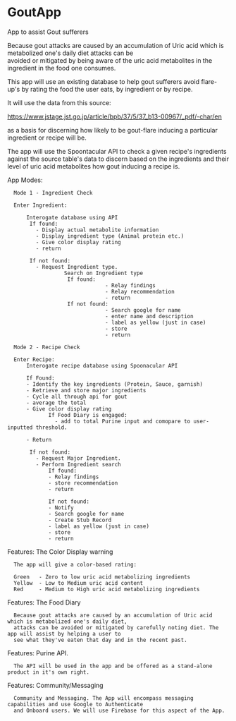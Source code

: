 # GoutApp
App to assist Gout sufferers

Because gout attacks are caused by an accumulation of Uric acid which is metabolized one's daily diet attacks can be   
avoided or mitigated by being aware of the uric acid metabolites in the ingredient in the food one consumes. 

This app will use an existing database to help gout sufferers avoid flare-up's by rating the food the user eats, by 
ingredient or by recipe. 

It will use the data from this source:

https://www.jstage.jst.go.jp/article/bpb/37/5/37_b13-00967/_pdf/-char/en 

as a basis for discerning how likely to be gout-flare inducing a particular ingredient or recipe will be.

The app will use the Spoontacular API to check a given recipe's ingredients against the source table's data to discern based on the ingredients and their level of uric acid metabolites how gout inducing a recipe is. 

App Modes:

      Mode 1 - Ingredient Check

      Enter Ingredient:
      
          Interogate database using API 
           If found:
             - Display actual metabolite information
             - Display ingredient type (Animal protein etc.)
             - Give color display rating 
             - return
             
           If not found:
             - Request Ingredient type. 
                      Search on Ingredient type 
                       If found: 
                                   - Relay findings 
                                   - Relay recommendation
                                   - return
                       If not found:
                                   - Search google for name 
                                   - enter name and description 
                                   - label as yellow (just in case)
                                   - store
                                   - return
                                   
      Mode 2 - Recipe Check

      Enter Recipe:
          Interogate recipe database using Spoonacular API
          
          If Found:
          - Identify the key ingredients (Protein, Sauce, garnish)
          - Retrieve and store major ingredients
          - Cycle all through api for gout 
          - average the total 
          - Give color display rating 
                 If Food Diary is engaged:
                   - add to total Purine input and comopare to user-inputted threshold.
                   
          - Return
              
           If not found:
             - Request Major Ingredient. 
             - Perform Ingredient search 
                 If found: 
                 - Relay findings 
                 - store recommendation
                 - return
                                
                 If not found:
                 - Notify
                 - Search google for name 
                 - Create Stub Record
                 - label as yellow (just in case)
                 - store
                 - return
                                
 Features: The Color Display warning
     
      The app will give a color-based rating:
 
      Green   - Zero to low uric acid metabolizing ingredients 
      Yellow  - Low to Medium uric acid content 
      Red     - Medium to High uric acid metabolizing ingredients
                     
Features: The Food Diary 
  
      Because gout attacks are caused by an accumulation of Uric acid which is metabolized one's daily diet,  
      attacks can be avoided or mitigated by carefully noting diet. The app will assist by helping a user to
      see what they've eaten that day and in the recent past.

Features: Purine API. 

      The API will be used in the app and be offered as a stand-alone product in it's own right. 
      
Features: Community/Messaging 

      Community and Messaging. The App will encompass messaging capabilities and use Google to Authenticate 
      and Onboard users. We will use Firebase for this aspect of the App.
